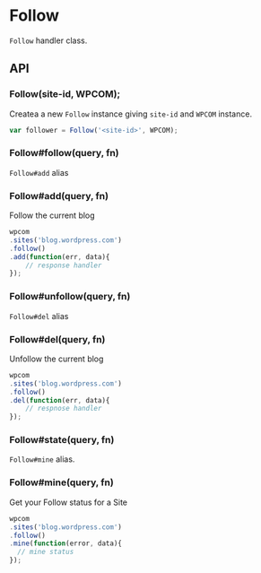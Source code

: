 # Follow

`Follow` handler class.

## API

### Follow(site-id, WPCOM);

Createa a new `Follow` instance giving `site-id` and `WPCOM` instance.

```js
var follower = Follow('<site-id>', WPCOM);
```

### Follow#follow(query, fn)

`Follow#add` alias

### Follow#add(query, fn)

Follow the current blog

```js
wpcom
.sites('blog.wordpress.com')
.follow()
.add(function(err, data){
	// response handler
});
```

### Follow#unfollow(query, fn)

`Follow#del` alias

### Follow#del(query, fn)

Unfollow the current blog

```js
wpcom
.sites('blog.wordpress.com')
.follow()
.del(function(err, data){
	// respnose handler
});
```

### Follow#state(query, fn)

`Follow#mine` alias.

### Follow#mine(query, fn)

Get your Follow status for a Site

```js
wpcom
.sites('blog.wordpress.com')
.follow()
.mine(function(error, data){
  // mine status
});
```
